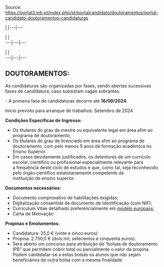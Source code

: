 Source: https://portal3.ipb.pt/index.php/pt/portalcandidato/doutoramentos/portal-candidato-doutoramentos-candidaturas

| |---|---  
  
| |   
---|---|---  
  
| |   
---|---|---  
  
  

## DOUTORAMENTOS:

As candidaturas são organizadas por fases, sendo abertas sucessivas fases de
candidatura, caso subsistam vagas sobrantes.

\- A primeira fase de candidaturas decorre até **16/09/2024**.

Início previsto para arranque de trabalhos: Setembro de 2024

**Condições Específicas de Ingresso:**

  * Os titulares do grau de mestre ou equivalente legal em área afim ao programa de doutoramento;
  * Os titulares do grau de licenciado em área afim ao programa de doutoramento, com pelo menos 5 anos de formação académica no Ensino Superior.
  * Em casos devidamente justificados, os detentores de um currículo escolar, científico ou profissional especialmente relevante para  
a frequência deste ciclo de estudos e que, como tal, seja reconhecido pelo
órgão científico estatutariamente competente da  
instituição de ensino superior.

**Documentos necessários:**

  * Documento comprovativo de habilitações exigidas;
  * Digitalização consentida de documento de Identificação (com NIF);
  * Curriculum Vitae detalhado preferencialmente em [modelo europass](https://europass.cedefop.europa.eu/editors/pt/cv/compose);
  * Carta de Motivação

**Propinas e Emolumentos:**

  * Candidatura: 25,0 € (vinte e cinco euros)
  * Propina: 2.750,0 € (dois mil, setecentos e cinquenta euros).
  * Será aberto um concurso para atribuição de “bolsas de doutoramento IPB” que permitem cobrir total ou parcialmente o valor da propina. Podem candidatar-se a estas bolsas os alunos que não sejam beneficiários de outra bolsa com a mesma finalidade

  
  
